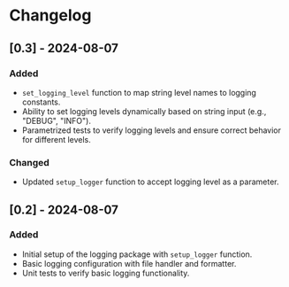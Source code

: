 # Changelog

## [0.3] - 2024-08-07
### Added
- `set_logging_level` function to map string level names to logging constants.
- Ability to set logging levels dynamically based on string input (e.g., "DEBUG", "INFO").
- Parametrized tests to verify logging levels and ensure correct behavior for different levels.

### Changed
- Updated `setup_logger` function to accept logging level as a parameter.

## [0.2] - 2024-08-07
### Added
- Initial setup of the logging package with `setup_logger` function.
- Basic logging configuration with file handler and formatter.
- Unit tests to verify basic logging functionality.
